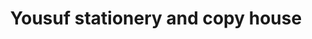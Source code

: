 ---
title: "Yousuf stationery and copy house"
url: /karachi/yousuf-stationery-and-copy-house/
shop: office supplies
---